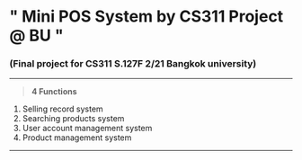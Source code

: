 # **" Mini POS System by CS311 Project @ BU "**

### **(Final project for CS311 S.127F 2/21 Bangkok university)**

***

>**4 Functions**
1. Selling record system
2. Searching products system
3. User account management system
4. Product management system

***
